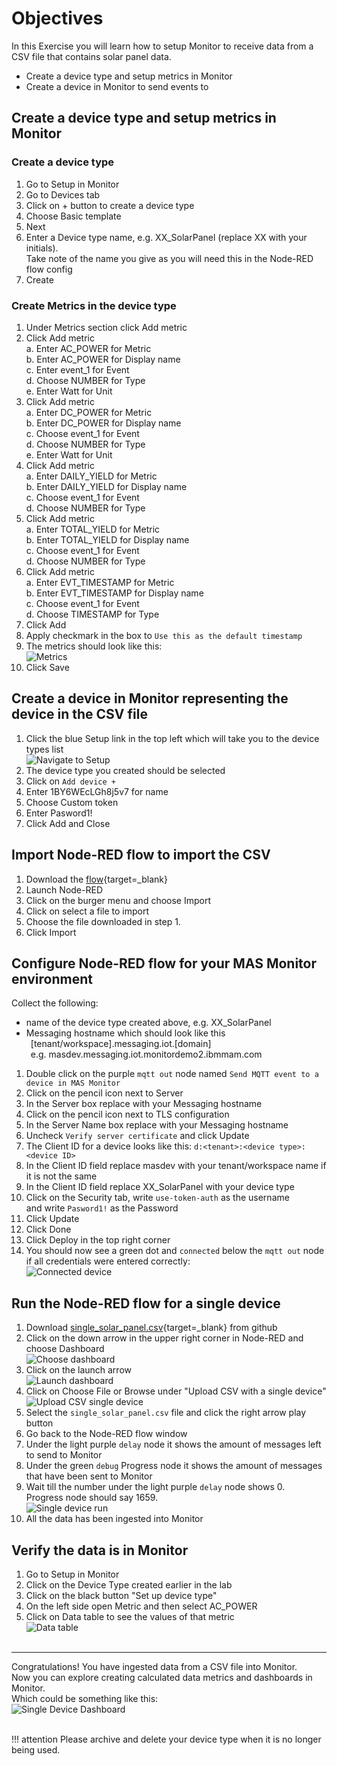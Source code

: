 # Objectives
In this Exercise you will learn how to setup Monitor to receive data from a CSV file that contains solar panel data.

* Create a device type and setup metrics in Monitor
* Create a device in Monitor to send events to

## Create a device type and setup metrics in Monitor

### Create a device type

1. Go to Setup in Monitor
2. Go to Devices tab
3. Click on + button to create a device type
4. Choose Basic template
5. Next
6. Enter a Device type name, e.g. XX_SolarPanel (replace XX with your initials).<br>
   Take note of the name you give as you will need this in the Node-RED flow config
7. Create

### Create Metrics in the device type

1. Under Metrics section click Add metric
2. Click Add metric
    <br>a. Enter AC_POWER for Metric
    <br>b. Enter AC_POWER for Display name
    <br>c. Enter event_1 for Event
    <br>d. Choose NUMBER for Type 
    <br>e. Enter Watt for Unit 
3. Click Add metric
    <br>a. Enter DC_POWER for Metric
    <br>b. Enter DC_POWER for Display name
    <br>c. Choose event_1 for Event
    <br>d. Choose NUMBER for Type
    <br>e. Enter Watt for Unit 
4. Click Add metric
    <br>a. Enter DAILY_YIELD for Metric
    <br>b. Enter DAILY_YIELD for Display name
    <br>c. Choose event_1 for Event
    <br>d. Choose NUMBER for Type
5. Click Add metric
    <br>a. Enter TOTAL_YIELD for Metric
    <br>b. Enter TOTAL_YIELD for Display name
    <br>c. Choose event_1 for Event
    <br>d. Choose NUMBER for Type
6. Click Add metric
    <br>a. Enter EVT_TIMESTAMP for Metric
    <br>b. Enter EVT_TIMESTAMP for Display name
    <br>c. Choose event_1 for Event
    <br>d. Choose TIMESTAMP for Type
7. Click Add
8. Apply checkmark in the box to `Use this as the default timestamp`
9. The metrics should look like this: <br>
![Metrics](img/solarpanel_metrics.png)
9. Click Save

## Create a device in Monitor representing the device in the CSV file

1. Click the blue Setup link in the top left which will take you to the device types list<br>
![Navigate to Setup](img/navigate_to_setup.png)
2. The device type you created should be selected
3. Click on `Add device +`
4. Enter 1BY6WEcLGh8j5v7 for name
5. Choose Custom token
6. Enter Pasword1!
6. Click Add and Close

## Import Node-RED flow to import the CSV

1. Download the [flow](https://github.com/ekstrom-ibm/monitor_csv_importer/blob/main/V2/Monitor_CSV_to_MQTT_flow.json){target=_blank}
2. Launch Node-RED
3. Click on the burger menu and choose Import
4. Click on select a file to import
5. Choose the file downloaded in step 1.
6. Click Import

## Configure Node-RED flow for your MAS Monitor environment

Collect the following:<br>
* name of the device type created above, e.g. XX_SolarPanel<br>
* Messaging hostname which should look like this<br>
&ensp;[tenant/workspace].messaging.iot.[domain]<br>
&ensp;e.g. masdev.messaging.iot.monitordemo2.ibmmam.com<br>

1. Double click on the purple `mqtt out` node named `Send MQTT event to a device in MAS Monitor`
2. Click on the pencil icon next to Server
3. In the Server box replace with your Messaging hostname
4. Click on the pencil icon next to TLS configuration
5. In the Server Name box replace with your Messaging hostname
6. Uncheck `Verify server certificate` and click Update
7. The Client ID for a device looks like this: `d:<tenant>:<device type>:<device ID>`
8. In the Client ID field replace masdev with your tenant/workspace name if it is not the same
8. In the Client ID field replace XX_SolarPanel with your device type
9. Click on the Security tab, write `use-token-auth` as the username<br>
   and write `Pasword1!` as the Password
10. Click Update
11. Click Done
12. Click Deploy in the top right corner
13. You should now see a green dot and `connected` below the `mqtt out` node <br>
if all credentials were entered correctly:<br>
![Connected device](img/connected_device.png)


## Run the Node-RED flow for a single device

1. Download [single_solar_panel.csv](https://github.com/ekstrom-ibm/monitor_csv_importer/blob/main/V2/single_solar_panel.csv){target=_blank} from github
2. Click on the down arrow in the upper right corner in Node-RED and choose Dashboard<br>
![Choose dashboard](img/dashboard_choose.png)
3. Click on the launch arrow<br>
![Launch dashboard](img/dashboard_launch.png)
5. Click on Choose File or Browse under "Upload CSV with a single device"<br>
![Upload CSV single device](img/upload_csv_single_device.png)
6. Select the `single_solar_panel.csv` file and click the right arrow play button
7. Go back to the Node-RED flow window
8. Under the light purple `delay` node it shows the amount of messages left to send to Monitor
9. Under the green `debug` Progress node it shows the amount of messages that have been sent to Monitor
10. Wait till the number under the light purple `delay` node shows 0.<br>
Progress node should say 1659.<br>
![Single device run](img/single_device_run.png)
11. All the data has been ingested into Monitor

## Verify the data is in Monitor

1. Go to Setup in Monitor
2. Click on the Device Type created earlier in the lab
3. Click on the black button "Set up device type"
4. On the left side open Metric and then select AC_POWER
5. Click on Data table to see the values of that metric<br>
![Data table](img/data_table.png)<br><br>

---

Congratulations!  You have ingested data from a CSV file into Monitor.<br>
Now you can explore creating calculated data metrics and dashboards in Monitor.<br>
Which could be something like this:<br>
![Single Device Dashboard](img/single_device_dashboard.png)<br><br>

!!! attention
    Please archive and delete your device type when it is no longer being used.

